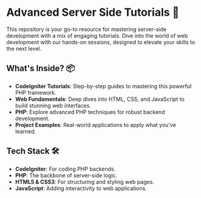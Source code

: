 # Advanced Server Side Tutorials 🚀

This repository is your go-to resource for mastering server-side development with a mix of engaging tutorials. Dive into the world of web development with our hands-on sessions, designed to elevate your skills to the next level.

## What's Inside? 📦

- **CodeIgniter Tutorials**: Step-by-step guides to mastering this powerful PHP framework.
- **Web Fundamentals**: Deep dives into HTML, CSS, and JavaScript to build stunning web interfaces.
- **PHP**: Explore advanced PHP techniques for robust backend development.
- **Project Examples**: Real-world applications to apply what you've learned.

## Tech Stack 🛠

- **CodeIgniter**: For coding PHP backends.
- **PHP**: The backbone of server-side logic.
- **HTML5 & CSS3**: For structuring and styling web pages.
- **JavaScript**: Adding interactivity to web applications.
